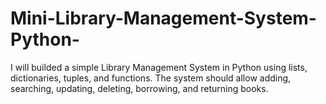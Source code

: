 # Mini-Library-Management-System-Python-
I will builded a simple Library Management System in Python using lists, dictionaries, tuples, and functions. The system should allow adding, searching, updating, deleting, borrowing, and returning books.
